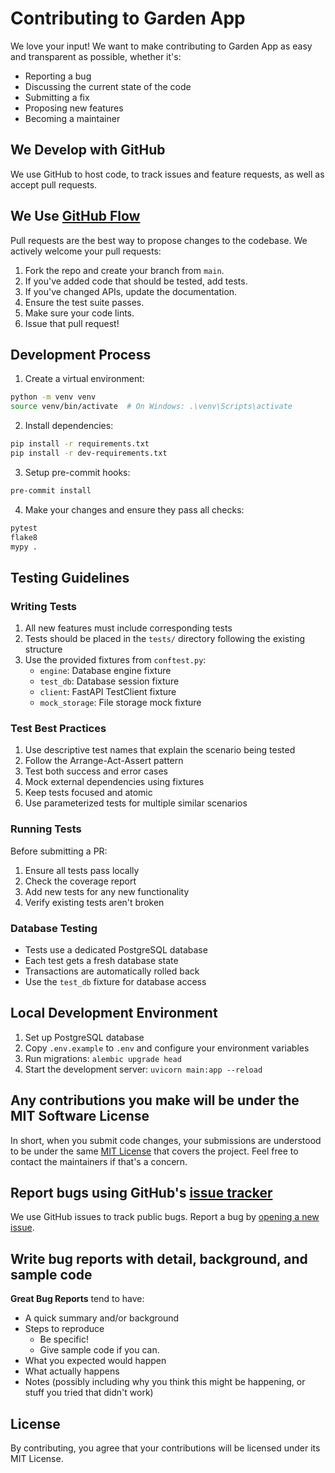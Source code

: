 # Contributing to Garden App

We love your input! We want to make contributing to Garden App as easy and transparent as possible, whether it's:

- Reporting a bug
- Discussing the current state of the code
- Submitting a fix
- Proposing new features
- Becoming a maintainer

## We Develop with GitHub
We use GitHub to host code, to track issues and feature requests, as well as accept pull requests.

## We Use [GitHub Flow](https://guides.github.com/introduction/flow/index.html)
Pull requests are the best way to propose changes to the codebase. We actively welcome your pull requests:

1. Fork the repo and create your branch from `main`.
2. If you've added code that should be tested, add tests.
3. If you've changed APIs, update the documentation.
4. Ensure the test suite passes.
5. Make sure your code lints.
6. Issue that pull request!

## Development Process
1. Create a virtual environment:
```bash
python -m venv venv
source venv/bin/activate  # On Windows: .\venv\Scripts\activate
```

2. Install dependencies:
```bash
pip install -r requirements.txt
pip install -r dev-requirements.txt
```

3. Setup pre-commit hooks:
```bash
pre-commit install
```

4. Make your changes and ensure they pass all checks:
```bash
pytest
flake8
mypy .
```

## Testing Guidelines

### Writing Tests

1. All new features must include corresponding tests
2. Tests should be placed in the `tests/` directory following the existing structure
3. Use the provided fixtures from `conftest.py`:
   - `engine`: Database engine fixture
   - `test_db`: Database session fixture
   - `client`: FastAPI TestClient fixture
   - `mock_storage`: File storage mock fixture

### Test Best Practices

1. Use descriptive test names that explain the scenario being tested
2. Follow the Arrange-Act-Assert pattern
3. Test both success and error cases
4. Mock external dependencies using fixtures
5. Keep tests focused and atomic
6. Use parameterized tests for multiple similar scenarios

### Running Tests

Before submitting a PR:
1. Ensure all tests pass locally
2. Check the coverage report
3. Add new tests for any new functionality
4. Verify existing tests aren't broken

### Database Testing

- Tests use a dedicated PostgreSQL database
- Each test gets a fresh database state
- Transactions are automatically rolled back
- Use the `test_db` fixture for database access

## Local Development Environment
1. Set up PostgreSQL database
2. Copy `.env.example` to `.env` and configure your environment variables
3. Run migrations: `alembic upgrade head`
4. Start the development server: `uvicorn main:app --reload`

## Any contributions you make will be under the MIT Software License
In short, when you submit code changes, your submissions are understood to be under the same [MIT License](http://choosealicense.com/licenses/mit/) that covers the project. Feel free to contact the maintainers if that's a concern.

## Report bugs using GitHub's [issue tracker](https://github.com/MattUebel/garden-app/issues)
We use GitHub issues to track public bugs. Report a bug by [opening a new issue](https://github.com/MattUebel/garden-app/issues/new/choose).

## Write bug reports with detail, background, and sample code

**Great Bug Reports** tend to have:

- A quick summary and/or background
- Steps to reproduce
  - Be specific!
  - Give sample code if you can.
- What you expected would happen
- What actually happens
- Notes (possibly including why you think this might be happening, or stuff you tried that didn't work)

## License
By contributing, you agree that your contributions will be licensed under its MIT License.